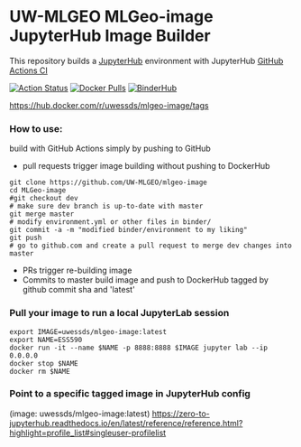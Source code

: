 # UW-MLGEO MLGeo-image JupyterHub Image Builder

This repository builds a [JupyterHub](https://jupyter.org/hub) environment with JupyterHub [GitHub Actions CI](https://github.com/jupyterhub/repo2docker-action)

[![Action Status](https://github.com/UW-MLGEO/MLGeo-image/workflows/CI/badge.svg)](https://github.com/UW-MLGEO/MLGeo-image/actions)
[![Docker Pulls](https://img.shields.io/docker/pulls/uwessds/mlgeo-image)](https://hub.docker.com/r/uwessds/mlgeo-image/tags)
[![BinderHub](https://mybinder.org/badge_logo.svg)](https://mybinder.org/v2/gh/UW-MLGEO/MLGeo-image/main?urlpath=lab)  

https://hub.docker.com/r/uwessds/mlgeo-image/tags

### How to use:

build with GitHub Actions simply by pushing to GitHub

* pull requests trigger image building without pushing to DockerHub
```
git clone https://github.com/UW-MLGEO/mlgeo-image
cd MLGeo-image
#git checkout dev
# make sure dev branch is up-to-date with master
git merge master
# modify environment.yml or other files in binder/
git commit -a -m "modified binder/environment to my liking"
git push
# go to github.com and create a pull request to merge dev changes into master
```
* PRs trigger re-building image
* Commits to master build image and push to DockerHub tagged by github commit sha and 'latest'

### Pull your image to run a local JupyterLab session
```
export IMAGE=uwessds/mlgeo-image:latest
export NAME=ESS590
docker run -it --name $NAME -p 8888:8888 $IMAGE jupyter lab --ip 0.0.0.0
docker stop $NAME
docker rm $NAME
```

### Point to a specific tagged image in JupyterHub config
(image: uwessds/mlgeo-image:latest)
https://zero-to-jupyterhub.readthedocs.io/en/latest/reference/reference.html?highlight=profile_list#singleuser-profilelist
